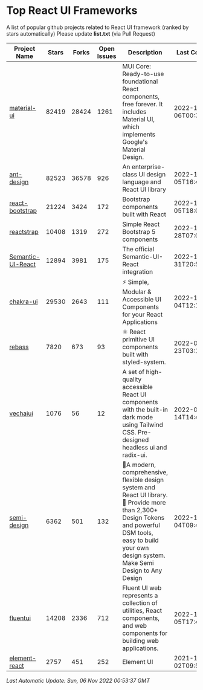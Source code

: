 # Top React UI Frameworks

A list of popular github projects related to React UI framework (ranked by stars automatically)
Please update **list.txt** (via Pull Request)

| Project Name | Stars | Forks | Open Issues | Description | Last Commit |
| ------------ | ----- | ----- | ----------- | ----------- | ----------- |
| [material-ui](https://github.com/mui/material-ui) |82419|28424|1261|MUI Core: Ready-to-use foundational React components, free forever. It includes Material UI, which implements Google&#39;s Material Design.|2022-11-06T00:33:39Z|
| [ant-design](https://github.com/ant-design/ant-design) |82523|36578|926|An enterprise-class UI design language and React UI library|2022-11-05T16:45:12Z|
| [react-bootstrap](https://github.com/react-bootstrap/react-bootstrap) |21224|3424|172|Bootstrap components built with React|2022-11-05T18:01:28Z|
| [reactstrap](https://github.com/reactstrap/reactstrap) |10408|1319|272|Simple React Bootstrap 5 components|2022-10-28T07:03:14Z|
| [Semantic-UI-React](https://github.com/Semantic-Org/Semantic-UI-React) |12894|3981|175|The official Semantic-UI-React integration|2022-10-31T20:51:03Z|
| [chakra-ui](https://github.com/chakra-ui/chakra-ui) |29530|2643|111|⚡️ Simple, Modular &amp; Accessible UI Components for your React Applications|2022-11-04T12:16:20Z|
| [rebass](https://github.com/rebassjs/rebass) |7820|673|93|:atom_symbol: React primitive UI components built with styled-system.|2022-08-23T03:12:56Z|
| [vechaiui](https://github.com/vechai/vechaiui) |1076|56|12|A set of high-quality accessible React UI components with the built-in dark mode using Tailwind CSS. Pre-designed headless ui and radix-ui.|2022-06-14T14:47:17Z|
| [semi-design](https://github.com/DouyinFE/semi-design) |6362|501|132|🚀A modern, comprehensive, flexible design system and React UI library. 🎨 Provide more than 2,300+ Design Tokens and powerful DSM tools, easy to build your own design system. Make Semi Design to Any Design|2022-11-04T09:49:46Z|
| [fluentui](https://github.com/microsoft/fluentui) |14208|2336|712|Fluent UI web represents a collection of utilities, React components, and web components for building web applications.|2022-11-05T17:42:51Z|
| [element-react](https://github.com/ElemeFE/element-react) |2757|451|252|Element UI|2021-12-02T09:57:44Z|

*Last Automatic Update: Sun, 06 Nov 2022 00:53:37 GMT*